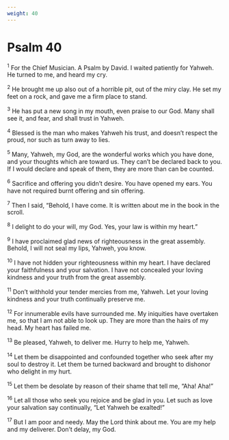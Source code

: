```yaml
---
weight: 40
---
```


# Psalm 40

<sup>1</sup> For the Chief Musician. A Psalm by David. I waited patiently for Yahweh. He turned to me, and heard my cry. 

<sup>2</sup> He brought me up also out of a horrible pit, out of the miry clay. He set my feet on a rock, and gave me a firm place to stand. 

<sup>3</sup> He has put a new song in my mouth, even praise to our God. Many shall see it, and fear, and shall trust in Yahweh. 

<sup>4</sup> Blessed is the man who makes Yahweh his trust, and doesn’t respect the proud, nor such as turn away to lies. 

<sup>5</sup> Many, Yahweh, my God, are the wonderful works which you have done, and your thoughts which are toward us. They can’t be declared back to you. If I would declare and speak of them, they are more than can be counted. 

<sup>6</sup> Sacrifice and offering you didn’t desire. You have opened my ears. You have not required burnt offering and sin offering. 

<sup>7</sup> Then I said, “Behold, I have come. It is written about me in the book in the scroll. 

<sup>8</sup> I delight to do your will, my God. Yes, your law is within my heart.” 

<sup>9</sup> I have proclaimed glad news of righteousness in the great assembly. Behold, I will not seal my lips, Yahweh, you know. 

<sup>10</sup> I have not hidden your righteousness within my heart. I have declared your faithfulness and your salvation. I have not concealed your loving kindness and your truth from the great assembly. 

<sup>11</sup> Don’t withhold your tender mercies from me, Yahweh. Let your loving kindness and your truth continually preserve me. 

<sup>12</sup> For innumerable evils have surrounded me. My iniquities have overtaken me, so that I am not able to look up. They are more than the hairs of my head. My heart has failed me. 

<sup>13</sup> Be pleased, Yahweh, to deliver me. Hurry to help me, Yahweh. 

<sup>14</sup> Let them be disappointed and confounded together who seek after my soul to destroy it. Let them be turned backward and brought to dishonor who delight in my hurt. 

<sup>15</sup> Let them be desolate by reason of their shame that tell me, “Aha! Aha!” 

<sup>16</sup> Let all those who seek you rejoice and be glad in you. Let such as love your salvation say continually, “Let Yahweh be exalted!” 

<sup>17</sup> But I am poor and needy. May the Lord think about me. You are my help and my deliverer. Don’t delay, my God. 


